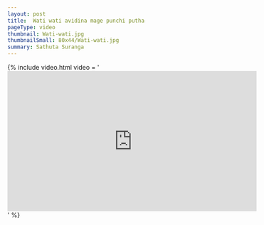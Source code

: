 ```yaml
---
layout: post
title:  Wati wati avidina mage punchi putha 
pageType: video
thumbnail: Wati-wati.jpg
thumbnailSmall: 80x44/Wati-wati.jpg
summary: Sathuta Suranga
---
```


{% include video.html video = '<iframe width="560" height="315" src="https://www.youtube.com/embed/DeUxwkagUiE" frameborder="0" allowfullscreen></iframe>' %} 

